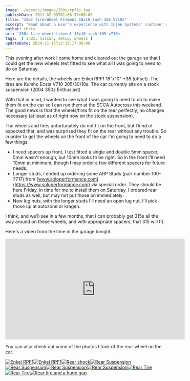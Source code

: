 ```yaml
---
image: ~/assets/images/350z/rpf1s.jpg
publishDate: 2011-02-09T01:06:57+00:00
title: "350z Tire/Wheel Fitment 18x10 inch 305 V710s"
excerpt: "Read about a user's experience with Injen Systems' customer service and the resolution of an issue with Super SES exhaust for a 350z."
author: chris
url: '350z-tire-wheel-fitment-18x10-inch-305-v710s'
tags:  [ 350z, nissan, setup, wheels ] 
updateDate: 2024-11-15T12:15:17-06:00
---
```


This evening after work I came home and cleared out the garage so that I could get the new wheels test fitted to see what all I was going to need to do on Saturday.

Here are the details, the wheels are Enkei RPF1 18"x10" +38 (offset). The tires are Kumho Ecsta V710 305/30/18s. The car currently sits on a stock suspension (2004 350z Enthusiast)

With that in mind, I wanted to see what I was going to need to do to make them fit on the car so I can run them at the SCCA Autocross this weekend. The good news is that the wheels/tires fit on the rear perfectly, no changes necessary (at least as of right now on the stock suspension).

The wheels and tires unfortunately do not fit on the front, but I kind of expected that, and was surprised they fit on the rear without any trouble. So in order to get the wheels on the front of the car I'm going to need to do a few things.
 
  - I need spacers up front, I test fitted a single and double 5mm spacer, 5mm wasn't enough, but 10mm looks to be right. So in the front I'll need 10mm at minimum, though I may order a few different spacers for future needs.
  - Longer studs, I ended up ordering some ARP Studs (part number 100-7717) from [www.soloperformance.com](https://www.soloperformance.com) via special order. They should be here Friday, in time for me to install them on Saturday. I ordered rear studs as well, but may not put those on immediately.
  - New lug nuts, with the longer studs I'll need an open lug nut, I'll pick those up at autozone or kragen.

I think, and we'll see in a few months, that I can probably get 315s all the way around on these wheels, and with appropriate spacers, that 315 will fit.

Here's a video from the time in the garage tonight.

<iframe width="560" height="315" src="https://www.youtube.com/embed/H8k8JKzFKi0?si=OZ0RjPw4oO1FeCyq" title="YouTube video player" frameborder="0" allow="accelerometer; autoplay; clipboard-write; encrypted-media; gyroscope; picture-in-picture; web-share" referrerpolicy="strict-origin-when-cross-origin" allowfullscreen></iframe>

You can also check out some of the photos I took of the rear wheel on the car.

<a title="Enkei RPF1" href="https://www.flickr.com/photos/17726343@N00/5429747883/"><img border="0" alt="Enkei RPF1" src="https://static.flickr.com/5294/5429747883_9e669ee2ff_m.jpg" /></a><a title="Enkei RPF1" href="https://www.flickr.com/photos/17726343@N00/5429746863/"><img border="0" alt="Enkei RPF1" src="https://static.flickr.com/5256/5429746863_29b15e6388_m.jpg" /></a><a title="Rear shock" href="https://www.flickr.com/photos/17726343@N00/5430351596/"><img border="0" alt="Rear shock" src="https://static.flickr.com/5259/5430351596_5f4b36e65d_m.jpg" /></a><a title="Rear Suspension" href="https://www.flickr.com/photos/17726343@N00/5430350842/"><img border="0" alt="Rear Suspension" src="https://static.flickr.com/5215/5430350842_70e2957f37_m.jpg" /></a><a title="Rear Suspension" href="https://www.flickr.com/photos/17726343@N00/5430350248/"><img border="0" alt="Rear Suspension" src="https://static.flickr.com/5255/5430350248_d6d686870f_m.jpg" /></a><a title="Rear Suspension" href="https://www.flickr.com/photos/17726343@N00/5429744125/"><img border="0" alt="Rear Suspension" src="https://static.flickr.com/5100/5429744125_ddc99401a2_m.jpg" /></a><a title="Rear Suspension" href="https://www.flickr.com/photos/17726343@N00/5430349184/"><img border="0" alt="Rear Suspension" src="https://static.flickr.com/5097/5430349184_4cf335a5a9_m.jpg" /></a><a title="Rear Tire" href="https://www.flickr.com/photos/17726343@N00/5429742461/"><img border="0" alt="Rear Tire" src="https://static.flickr.com/5052/5429742461_baf4dd1d36_m.jpg" /></a><a title="Rear Tire" href="https://www.flickr.com/photos/17726343@N00/5430346904/"><img border="0" alt="Rear Tire" src="https://static.flickr.com/5131/5430346904_4a520e52a8_m.jpg" /></a><a title="Rear tire and a huge gap" href="https://www.flickr.com/photos/17726343@N00/5429740299/"><img border="0" alt="Rear tire and a huge gap" src="https://static.flickr.com/5212/5429740299_2a21bcf6aa_m.jpg" /></a>

